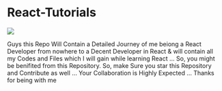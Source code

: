 # React-Tutorials

![](/home/iamapurba2003/Pictures/React.jpeg)





Guys this Repo Will Contain a Detailed Journey of me beiong a React Developer from nowhere to a Decent Developer in React &amp; will contain all my Codes and Files which I will gain while learning React ... So, you might be benifited from this Repository. So, make Sure you star this Repository and Contribute as well ... Your Collaboration is Highly Expected ... Thanks for being with me
